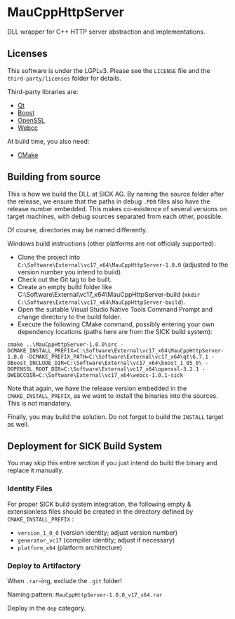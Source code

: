 # MauCppHttpServer

DLL wrapper for C++ HTTP server abstraction and implementations.

## Licenses

This software is under the LGPLv3. Please see the ``LICENSE`` file and the ``third-party/licenses`` folder for details.

Third-party libraries are:

* [Qt](https://www.qt.io/)
* [Boost](https://www.boost.org/)
* [OpenSSL](https://www.openssl.org/)
* [Webcc](https://github.com/sickAG/webcc/)

At build time, you also need:

* [CMake](https://cmake.org/)

## Building from source

This is how we build the DLL at SICK AG. By naming the source folder after the release, we
ensure that the paths in debug ```.PDB``` files also have the release number embedded.
This makes co-existence of several versions on target machines, with debug sources separated from each other, possible.

Of course, directories may be named differently.

Windows build instructions (other platforms are not officialy supported):

- Clone the project into ``C:\Software\External\vc17_x64\MauCppHttpServer-1.0.0`` (adjusted to the version number you intend to build).
- Check out the Git tag to be built.
- Create an empty build folder like C:\Software\External\vc17_x64\MauCppHttpServer-build (``mkdir C:\Software\External\vc17_x64\MauCppHttpServer-build``).
- Open the suitable Visual Studio Native Tools Command Prompt and change directory to the build folder.
- Execute the following CMake command, possibly entering your own dependency locations (paths here are from the SICK build system):

```
cmake ..\MauCppHttpServer-1.0.0\src -DCMAKE_INSTALL_PREFIX=C:\Software\External\vc17_x64\MauCppHttpServer-1.0.0 -DCMAKE_PREFIX_PATH=C:\Software\External\vc17_x64\qt\6.7.1 -DBoost_INCLUDE_DIR=C:\Software\External\vc17_x64\boost_1_85_0\ -DOPENSSL_ROOT_DIR=C:\Software\External\vc17_x64\openssl-3.2.1 -DWEBCCDIR=C:\Software\External\vc17_x64\webcc-1.0.1-sick
```

Note that again, we have the release version embedded in the ``CMAKE_INSTALL_PREFIX``, as we want to install the binaries
into the sources. This is not mandatory.

Finally, you may build the solution. Do not forget to build the ``INSTALL`` target as well.

## Deployment for SICK Build System

You may skip this entire section if you just intend do build the binary and replace it manually.

### Identity Files

For proper SICK build system integration, the following empty & extensionless files should be created in the directory defined by ``CMAKE_INSTALL_PREFIX`` :

- ``version_1_0_0`` (version identity; adjust version number)
- ``generator_vc17`` (compiler identity; adjust if necessary)
- ``platform_x64`` (platform architecture)

### Deploy to Artifactory

When ``.rar``-ing, exclude the ``.git`` folder!

Naming pattern: ``MauCppHttpServer-1.0.0_v17_x64.rar``

Deploy in the ``dep`` category.
